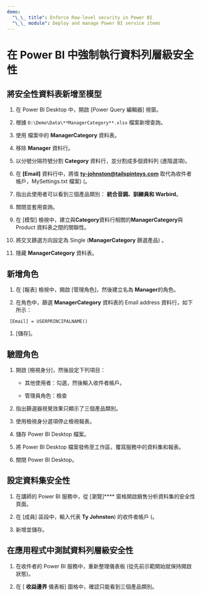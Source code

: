 ```yaml
---
demo:
  "\_\_ title": Enforce Row-level security in Power BI
  "\_\_ module": Deploy and manage Power BI service items
---
```

# 在 Power BI 中強制執行資料列層級安全性

## 將安全性資料表新增至模型

1. 在 Power BI Desktop 中，開啟 [Power Query 編輯器] 視窗。

1. 根據 `D:\Demo\Data\**ManagerCategory**.xlsx` 檔案新增查詢。

1. 使用 檔案中的 **ManagerCategory** 資料表。

1. 移除 **Manager** 資料行。

1. 以分號分隔符號分割 **Category** 資料行，並分割成多個資料列 (進階選項)。

1. 在 **[Email]** 資料行中，將值 **<ty-johnston@tailspintoys.com>** 取代為收件者帳戶，MySettings.txt 檔案)  (。

1. 指出此使用者可以看到三個產品類別： **統合音調、訓練員和 Warbird**。

1. 關閉並套用查詢。

1. 在 [模型] 檢視中，建立與**Category**資料行相關的**ManagerCategory**與 Product 資料表之間的關聯性。

1. 將交叉篩選方向設定為 Single (**ManagerCategory** 篩選產品) 。

1. 隱藏 **ManagerCategory** 資料表。

## 新增角色

1. 在 [報表] 檢視中，開啟 [管理角色]，然後建立名為 **Manager**的角色。

1. 在角色中，篩選 **ManagerCategory** 資料表的 Email address 資料行，如下所示：

  ```dax
   [Email] = USERPRINCIPALNAME()
   ```

1. [儲存]。

## 驗證角色

1. 開啟 [檢視身分]，然後設定下列項目：

    - 其他使用者：勾選，然後輸入收件者帳戶。

    - 管理員角色：檢查

1. 指出篩選器視覺效果只顯示了三個產品類別。

1. 使用檢視身分選項停止檢視報表。

1. 儲存 Power BI Desktop 檔案。

1. 將 Power BI Desktop 檔案發佈至工作區，覆寫服務中的資料集和報表。

1. 關閉 Power BI Desktop。

## 設定資料集安全性

1. 在講師的 Power BI 服務中，從 [瀏覽]**** 窗格開啟銷售分析資料集的安全性頁面。

1. 在 [成員] 區段中，輸入代表 **Ty Johnston**) 的收件者帳戶 (。

1. 新增並儲存。

## 在應用程式中測試資料列層級安全性

1. 在收件者的 Power BI 服務中，重新整理儀表板 (從先前示範開始就保持開啟狀態)。

1. 在 [ **收益邊界** 儀表板] 圖格中，確認只能看到三個產品類別。
